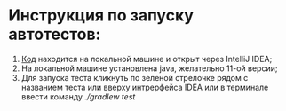 # Инструкция по запуску автотестов:
1. [Код](https://github.com/andrewturchak78/test_task_avito) находится на локальной машине и открыт через IntelliJ IDEA;
2. На локальной машине установлена java, желательно 11-ой версии;
3. Для запуска теста кликнуть по зеленой стрелочке рядом с названием теста или вверху интрерфейса IDEA или в терминале ввести команду *./gradlew test*
